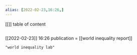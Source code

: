 ```yaml
---
alias: [2022-02-23,16:26,]
---
```

[[]]
table of content
```toc
```

[[2022-02-23]] 16:26
publication = [[world inequality report]]
```query
"world inequality lab"
```